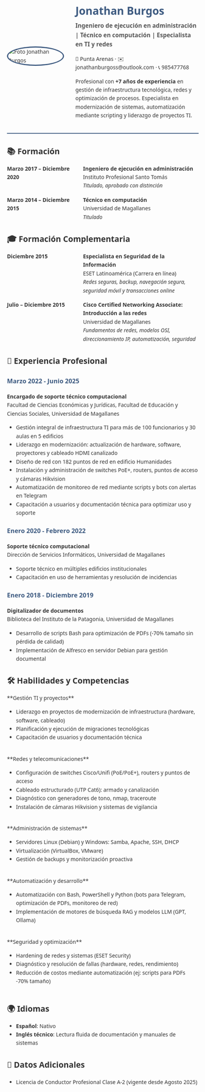 <div style="font-family: 'Segoe UI', Tahoma, Geneva, Verdana, sans-serif; max-width: 800px; margin: 0 auto; color: #333; line-height: 1.6">

<div style="display: flex; align-items: center; gap: 30px; margin-bottom: 30px; border-bottom: 2px solid #3d5a80; padding-bottom: 20px">
  <div style="flex: 0 0 150px">
    <!-- Reemplaza con tu foto -->
    <img src="https://github.com/JTechOps/resume-jonathan-burgos/blob/main/images/1000019733.jpg" alt="Foto Jonathan Burgos" style="border-radius: 50%; border: 3px solid #3d5a80">
  </div>
  <div>
    <h1 style="color: #3d5a80; margin-bottom: 5px">Jonathan Burgos</h1>
    <h2 style="font-size: 1.1em; color: #555; margin-top: 0">Ingeniero de ejecución en administración | Técnico en computación | Especialista en TI y redes</h2>
    <p style="margin-bottom: 5px">📍 Punta Arenas · ✉️ jonathanburgoss@outlook.com · 📞 985477768</p>
    <p>Profesional con <strong>+7 años de experiencia</strong> en gestión de infraestructura tecnológica, redes y optimización de procesos. Especialista en modernización de sistemas, automatización mediante scripting y liderazgo de proyectos TI.</p>
  </div>
</div>

## 📚 Formación

<div style="display: flex; margin-bottom: 15px">
  <div style="flex: 0 0 200px; font-weight: bold">Marzo 2017 – Diciembre 2020</div>
  <div>
    <strong>Ingeniero de ejecución en administración</strong><br>
    Instituto Profesional Santo Tomás<br>
    <em>Titulado, aprobado con distinción</em>
  </div>
</div>

<div style="display: flex; margin-bottom: 30px">
  <div style="flex: 0 0 200px; font-weight: bold">Marzo 2014 – Diciembre 2015</div>
  <div>
    <strong>Técnico en computación</strong><br>
    Universidad de Magallanes<br>
    <em>Titulado</em>
  </div>
</div>

## 🎓 Formación Complementaria

<div style="display: flex; margin-bottom: 15px">
  <div style="flex: 0 0 200px; font-weight: bold">Diciembre 2015</div>
  <div>
    <strong>Especialista en Seguridad de la Información</strong><br>
    ESET Latinoamérica (Carrera en línea)<br>
    <em>Redes seguras, backup, navegación segura, seguridad móvil y transacciones online</em>
  </div>
</div>

<div style="display: flex; margin-bottom: 30px">
  <div style="flex: 0 0 200px; font-weight: bold">Julio – Diciembre 2015</div>
  <div>
    <strong>Cisco Certified Networking Associate: Introducción a las redes</strong><br>
    Universidad de Magallanes<br>
    <em>Fundamentos de redes, modelos OSI, direccionamiento IP, automatización, seguridad</em>
  </div>
</div>

## 💼 Experiencia Profesional

### <span style="color: #3d5a80">Marzo 2022 - Junio 2025</span>  
**Encargado de soporte técnico computacional**  
Facultad de Ciencias Económicas y Jurídicas, Facultad de Educación y Ciencias Sociales, Universidad de Magallanes  
<ul style="margin-top: 5px">
  <li>Gestión integral de infraestructura TI para más de 100 funcionarios y 30 aulas en 5 edificios</li>
  <li>Liderazgo en modernización: actualización de hardware, software, proyectores y cableado HDMI canalizado</li>
  <li>Diseño de red con 182 puntos de red en edificio Humanidades</li>
  <li>Instalación y administración de switches PoE+, routers, puntos de acceso y cámaras Hikvision</li>
  <li>Automatización de monitoreo de red mediante scripts y bots con alertas en Telegram</li>
  <li>Capacitación a usuarios y documentación técnica para optimizar uso y soporte</li>
</ul>

### <span style="color: #3d5a80">Enero 2020 - Febrero 2022</span>  
**Soporte técnico computacional**  
Dirección de Servicios Informáticos, Universidad de Magallanes  
<ul style="margin-top: 5px">
  <li>Soporte técnico en múltiples edificios institucionales</li>
  <li>Capacitación en uso de herramientas y resolución de incidencias</li>
</ul>

### <span style="color: #3d5a80">Enero 2018 - Diciembre 2019</span>  
**Digitalizador de documentos**  
Biblioteca del Instituto de la Patagonia, Universidad de Magallanes  
<ul style="margin-top: 5px">
  <li>Desarrollo de scripts Bash para optimización de PDFs (-70% tamaño sin pérdida de calidad)</li>
  <li>Implementación de Alfresco en servidor Debian para gestión documental</li>
</ul>

## 🛠️ Habilidades y Competencias

<div style="display: grid; grid-template-columns: repeat(auto-fit, minmax(300px, 1fr)); gap: 20px; margin-bottom: 30px">

<div>
**Gestión TI y proyectos**  
<ul>
  <li>Liderazgo en proyectos de modernización de infraestructura (hardware, software, cableado)</li>
  <li>Planificación y ejecución de migraciones tecnológicas</li>
  <li>Capacitación de usuarios y documentación técnica</li>
</ul>
</div>

<div>
**Redes y telecomunicaciones**  
<ul>
  <li>Configuración de switches Cisco/Unifi (PoE/PoE+), routers y puntos de acceso</li>
  <li>Cableado estructurado (UTP Cat6): armado y canalización</li>
  <li>Diagnóstico con generadores de tono, nmap, traceroute</li>
  <li>Instalación de cámaras Hikvision y sistemas de vigilancia</li>
</ul>
</div>

<div>
**Administración de sistemas**  
<ul>
  <li>Servidores Linux (Debian) y Windows: Samba, Apache, SSH, DHCP</li>
  <li>Virtualización (VirtualBox, VMware)</li>
  <li>Gestión de backups y monitorización proactiva</li>
</ul>
</div>

<div>
**Automatización y desarrollo**  
<ul>
  <li>Automatización con Bash, PowerShell y Python (bots para Telegram, optimización de PDFs, monitoreo de red)</li>
  <li>Implementación de motores de búsqueda RAG y modelos LLM (GPT, Ollama)</li>
</ul>
</div>

<div>
**Seguridad y optimización**  
<ul>
  <li>Hardening de redes y sistemas (ESET Security)</li>
  <li>Diagnóstico y resolución de fallas (hardware, redes, rendimiento)</li>
  <li>Reducción de costos mediante automatización (ej: scripts para PDFs -70% tamaño)</li>
</ul>
</div>

</div>

## 🌍 Idiomas  
- **Español**: Nativo  
- **Inglés técnico**: Lectura fluida de documentación y manuales de sistemas  

## 📝 Datos Adicionales  
- Licencia de Conductor Profesional Clase A-2 (vigente desde Agosto 2025)

</div>
